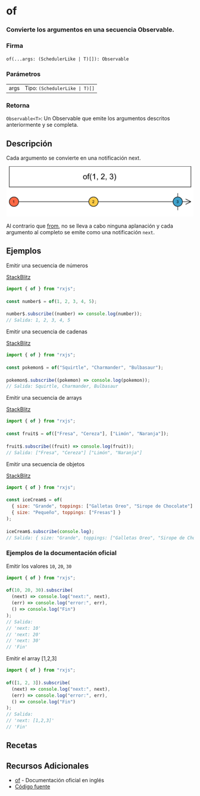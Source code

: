 # of

### Convierte los argumentos en una secuencia Observable.

<div class="fading-line"></div>

### Firma

`of(...args: (SchedulerLike | T)[]): Observable`

### Parámetros

<table>
<tr><td>args</td><td>Tipo: <code>(SchedulerLike | T)[]</code></td></tr>
</table>

### Retorna

`Observable<T>`: Un Observable que emite los argumentos descritos anteriormente y se completa.

<div class="fading-line"></div>

## Descripción

Cada argumento se convierte en una notificación next.

<img class="marble-diagram" src="assets/images/marble-diagrams/creation/of.png" alt="Diagrama de canicas de of">

Al contrario que [from](), no se lleva a cabo ninguna aplanación y cada argumento al completo se emite como una notificación `next`.

## Ejemplos

Emitir una secuencia de números

[StackBlitz](https://stackblitz.com/edit/docu-rxjs-of?file=index.ts)

```javascript
import { of } from "rxjs";

const number$ = of(1, 2, 3, 4, 5);

number$.subscribe((number) => console.log(number));
// Salida: 1, 2, 3, 4, 5
```

Emitir una secuencia de cadenas

[StackBlitz](https://stackblitz.com/edit/docu-rxjs-of-2?file=index.ts)

```javascript
import { of } from "rxjs";

const pokemon$ = of("Squirtle", "Charmander", "Bulbasaur");

pokemon$.subscribe((pokemon) => console.log(pokemon));
// Salida: Squirtle, Charmander, Bulbasaur
```

Emitir una secuencia de arrays

[StackBlitz](https://stackblitz.com/edit/docu-rxjs-of-3?file=index.ts)

```javascript
import { of } from "rxjs";

const fruit$ = of(["Fresa", "Cereza"], ["Limón", "Naranja"]);

fruit$.subscribe((fruit) => console.log(fruit));
// Salida: ["Fresa", "Cereza"] ["Limón", "Naranja"]
```

Emitir una secuencia de objetos

[StackBlitz](https://stackblitz.com/edit/docu-rxjs-of-4?file=index.ts)

```javascript
import { of } from "rxjs";

const iceCream$ = of(
  { size: "Grande", toppings: ["Galletas Oreo", "Sirope de Chocolate"] },
  { size: "Pequeño", toppings: ["Fresas"] }
);

iceCream$.subscribe(console.log);
// Salida: { size: "Grande", toppings: ["Galletas Oreo", "Sirope de Chocolate"] } { size: "Pequeño", toppings: ["Fresas"] }
```

### Ejemplos de la documentación oficial

Emitir los valores `10`, `20`, `30`

```javascript
import { of } from "rxjs";

of(10, 20, 30).subscribe(
  (next) => console.log("next:", next),
  (err) => console.log("error:", err),
  () => console.log("Fin")
);
// Salida:
// 'next: 10'
// 'next: 20'
// 'next: 30'
// 'Fin'
```

Emitir el array [1,2,3]

```javascript
import { of } from "rxjs";

of([1, 2, 3]).subscribe(
  (next) => console.log("next:", next),
  (err) => console.log("error:", err),
  () => console.log("Fin")
);
// Salida:
// 'next: [1,2,3]'
// 'Fin'
```

## Recetas

## Recursos Adicionales

- [of](https://rxjs.dev/api/index/function/of) - Documentación oficial en inglés
- [Código fuente](https://github.com/ReactiveX/rxjs/blob/master/src/internal/observable/of.ts)
